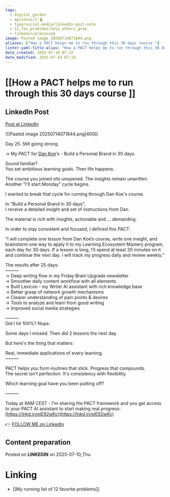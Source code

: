 ```yaml
---
tags:
  - digital_garden
  - epstatus/2-🪴
  - type/social-media/linkedIn-post-note
  - 12_fav_problems/help_others_grow
  - linkedin/processed
image: Pasted image 20250714071844.png
aliases: ["How a PACT helps me to run through this 30 days course "]
linter-yaml-title-alias: "How a PACT helps me to run through this 30 days course "
date_created: 2025-07-10 07:22
date_modified: 2025-07-14 07:19
---
```

# [[How a PACT helps me to run through this 30 days course ]]

## LinkedIn Post

[Post at LinkedIn](https://www.linkedin.com/posts/sebastiankamilli_day-25-still-going-strong-my-pactfor-activity-7348954456991940608-W3MY?utm_source=share&utm_medium=member_desktop&rcm=ACoAAA1M1pkBgWCYPhT45EpfLiHzViQqRWNCIv4)

![[Pasted image 20250714071844.png|400]]

Day 25. Still going strong.  
  
→ My PACT for [](https://www.linkedin.com/in/thedankoe/)[Dan Koe](https://www.linkedin.com/in/ACoAABu4MW8B4nIvcAIxUhZQTi_LSUN3-fcdIFk)'s - Build a Personal Brand in 30 days.  
  
Sound familiar?  
You set ambitious learning goals. Then life happens.  
  
The course you joined sits unopened. The insights remain unwritten.  
Another "I'll start Monday" cycle begins.  
  
I wanted to break that cycle for running through Dan Koe's course.  
  
In "Build a Personal Brand in 30 days",  
I receive a detailed insight and set of instructions from Dan.  
  
The material is rich with insights, actionable and ... demanding.  
  
In order to stay consistent and focused, I defined this PACT:  
  
"I will complete one lesson from Dan Koe’s course, write one insight, and brainstorm one way to apply it to my Learning Ecosystem Mastery program, each day for 30 days. If a lesson is long, I’ll spend at least 20 minutes on it and continue the next day. I will track my progress daily and review weekly."  
  
The results after 25 days:  
———  
→ Deep writing flow in my Friday Brain Upgrade newsletter  
→ Smoother daily content workflow with all elements  
→ Built Lexicon - my Writer AI assistant with rich knowledge base  
→ Better grasp of network growth mechanisms  
→ Clearer understanding of pain points & desires  
→ Tools to analyze and learn from good writing  
→ Improved social media strategies  
  
———  
Did I hit 100%? Nope.  
  
Some days I missed. Then did 2 lessons the next day.  
  
But here's the thing that matters:  
  
Real, immediate applications of every learning.  
———  
  
PACT helps you form routines that stick. Progress that compounds.  
The secret isn't perfection. It's consistency with flexibility.  
  
Which learning goal have you been putting off?  
  
———  
  
Today at 9AM CEST - I'm sharing the PACT framework and you get access to your PACT AI assistant to start making real progress:  
[https://lnkd.in/ejE92wKc](https://lnkd.in/ejE92wKc)

👉 [FOLLOW ME on LinkedIn](https://www.linkedin.com/comm/mynetwork/discovery-see-all?usecase=PEOPLE_FOLLOWS&followMember=sebastiankamilli)

## Content preparation

Posted on **LINKEDIN** on 2025-07-10_Thu

# Linking

+ [[My running list of 12 favorite problems]]